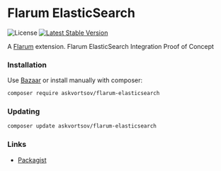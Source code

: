 # Flarum ElasticSearch

![License](https://img.shields.io/badge/license-MPL-2.0-blue.svg) [![Latest Stable Version](https://img.shields.io/packagist/v/askvortsov/flarum-elasticsearch.svg)](https://packagist.org/packages/askvortsov/flarum-elasticsearch)

A [Flarum](http://flarum.org) extension. Flarum ElasticSearch Integration Proof of Concept

### Installation

Use [Bazaar](https://discuss.flarum.org/d/5151-flagrow-bazaar-the-extension-marketplace) or install manually with composer:

```sh
composer require askvortsov/flarum-elasticsearch
```

### Updating

```sh
composer update askvortsov/flarum-elasticsearch
```

### Links

- [Packagist](https://packagist.org/packages/askvortsov/flarum-elasticsearch)
